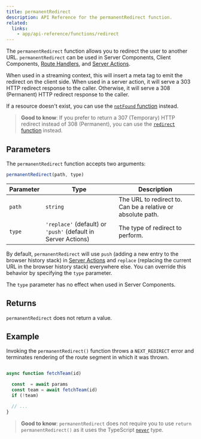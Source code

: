 ```yaml
---
title: permanentRedirect
description: API Reference for the permanentRedirect function.
related:
  links:
    - app/api-reference/functions/redirect
---
```


The `permanentRedirect` function allows you to redirect the user to another URL. `permanentRedirect` can be used in Server Components, Client Components, [Route Handlers](/docs/app/api-reference/file-conventions/route), and [Server Actions](/docs/app/getting-started/updating-data).

When used in a streaming context, this will insert a meta tag to emit the redirect on the client side. When used in a server action, it will serve a 303 HTTP redirect response to the caller. Otherwise, it will serve a 308 (Permanent) HTTP redirect response to the caller.

If a resource doesn't exist, you can use the [`notFound` function](/docs/app/api-reference/functions/not-found) instead.

> **Good to know**: If you prefer to return a 307 (Temporary) HTTP redirect instead of 308 (Permanent), you can use the [`redirect` function](/docs/app/api-reference/functions/redirect) instead.

## Parameters

The `permanentRedirect` function accepts two arguments:

```js
permanentRedirect(path, type)
```

| Parameter | Type                                                          | Description                                                 |
| --------- | ------------------------------------------------------------- | ----------------------------------------------------------- |
| `path`    | `string`                                                      | The URL to redirect to. Can be a relative or absolute path. |
| `type`    | `'replace'` (default) or `'push'` (default in Server Actions) | The type of redirect to perform.                            |

By default, `permanentRedirect` will use `push` (adding a new entry to the browser history stack) in [Server Actions](/docs/app/getting-started/updating-data) and `replace` (replacing the current URL in the browser history stack) everywhere else. You can override this behavior by specifying the `type` parameter.

The `type` parameter has no effect when used in Server Components.

## Returns

`permanentRedirect` does not return a value.

## Example

Invoking the `permanentRedirect()` function throws a `NEXT_REDIRECT` error and terminates rendering of the route segment in which it was thrown.

```jsx filename="app/team/[id]/page.js"

async function fetchTeam(id) 

  const  = await params
  const team = await fetchTeam(id)
  if (!team) 

  // ...
}
```

> **Good to know**: `permanentRedirect` does not require you to use `return permanentRedirect()` as it uses the TypeScript [`never`](https://www.typescriptlang.org/docs/handbook/2/functions.html#never) type.